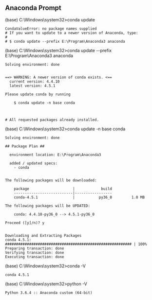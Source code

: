 ## Anaconda Prompt  
  
(base) C:\Windows\system32>conda update
~~~
CondaValueError: no package names supplied
# If you want to update to a newer version of Anaconda, type:
#
# $ conda update --prefix E:\Program\Anaconda3 anaconda
~~~
(base) C:\Windows\system32>conda update --prefix E:\Program\Anaconda3 anaconda
~~~
Solving environment: done


==> WARNING: A newer version of conda exists. <==
  current version: 4.4.10
  latest version: 4.5.1

Please update conda by running

    $ conda update -n base conda



# All requested packages already installed.
~~~
(base) C:\Windows\system32>conda update -n base conda
~~~
Solving environment: done

## Package Plan ##

  environment location: E:\Program\Anaconda3

  added / updated specs:
    - conda


The following packages will be downloaded:

    package                    |            build
    ---------------------------|-----------------
    conda-4.5.1                |           py36_0         1.0 MB

The following packages will be UPDATED:

    conda: 4.4.10-py36_0 --> 4.5.1-py36_0

Proceed ([y]/n)? y


Downloading and Extracting Packages
conda 4.5.1: ########################################################## | 100%
Preparing transaction: done
Verifying transaction: done
Executing transaction: done
~~~
(base) C:\Windows\system32>conda -V
~~~
conda 4.5.1
~~~
(base) C:\Windows\system32>python -V
~~~
Python 3.6.4 :: Anaconda custom (64-bit)
~~~
